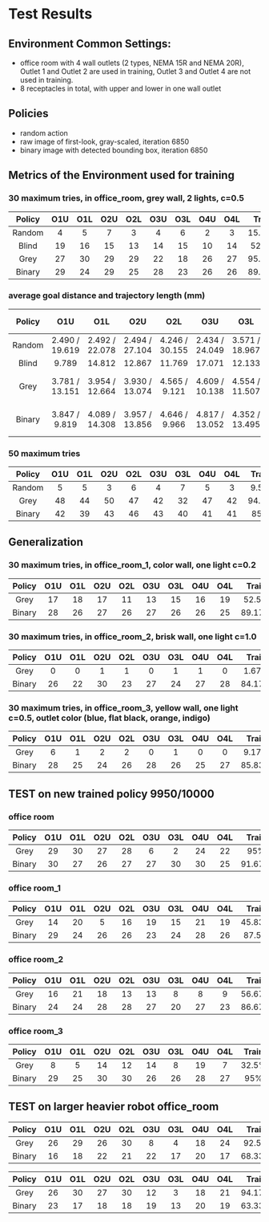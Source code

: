 # Test Results
## Environment Common Settings:
- office room with 4 wall outlets (2 types, NEMA 15R and NEMA 20R), Outlet 1 and Outlet 2 are used in training, Outlet 3 and Outlet 4 are not used in training.
- 8 receptacles in total, with upper and lower in one wall outlet

## Policies
- random action
- raw image of first-look, gray-scaled, iteration 6850
- binary image with detected bounding box, iteration 6850

## Metrics of the Environment used for training
### 30 maximum tries, in office_room, grey wall, 2 lights, c=0.5
| Policy | **O1U** | **O1L** | **O2U** | **O2L** | O3U | O3L | O4U | O4L | **Train** | Test | Overall |
|:---:|:---:|:---:|:---:|:---:|:---:|:---:|:---:|:---:|:---:|:---:|:---:|
| Random | 4 | 5 | 7 | 3 | 4 | 6 | 2 | 3 | 15.83% | 12.5% | 14.17% |
| Blind | 19 | 16 | 15 | 13 | 14 | 15 | 10 | 14 | 52.5% | 44.17% | 48.33% |
| Grey | 27 | 30 | 29 | 29 | 22 | 18 | 26 | 27 | 95.83% | 77.5% | 86.67% |
| Binary | 29 | 24 | 29 | 25 | 28 | 23 | 26 | 26 | 89.17% | 85.83% | 87.5% |

### average goal distance and trajectory length (mm)
| Policy | O1U | O1L | O2U | O2L | O3U | O3L | O4U | O4L | Overall Ratio |
|:---:|:---:|:---:|:---:|:---:|:---:|:---:|:---:|:---:|:---:|
| Random | 2.490 / 19.619 | 2.492 / 22.078 | 2.494 / 27.104 | 4.246 / 30.155 | 2.434 / 24.049| 3.571 / 18.967 | 0.848 / 29.579 | 3.870 / 24.526 | 0.11447 |
| Blind | 9.789 | 14.812 | 12.867 | 11.769 | 17.071 | 12.133 | 7.6 | 9.214 | - |
| Grey | 3.781 / 13.151 | 3.954 / 12.664 | 3.930 / 13.074 | 4.565 / 9.121 | 4.609 / 10.138 | 4.554 / 11.507 | 4.017 / 13.473 | 4.383 / 10.849| 33.793 / 93.997 (0.35959) |
| Binary | 3.847 / 9.819 | 4.089 / 14.308 | 3.957 / 13.856 | 4.646 / 9.966 | 4.817 / 13.052 | 4.352 / 13.495 | 3.965 / 13.642 | 4.411 / 13.202 | 34.084 / 101.34 (0.33633) |

### 50 maximum tries
| Policy | **O1U** | **O1L** | **O2U** | **O2L** | O3U | O3L | O4U | O4L | **Train** | Test | Overall |
|:---:|:---:|:---:|:---:|:---:|:---:|:---:|:---:|:---:|:---:|:---:|:---:|
| Random | 5 | 5 | 3 | 6 | 4 | 7 | 5 | 3 | 9.5% | 9.5% | 9.5% | 3.348 | 17.3 |
| Grey | 48 | 44 | 50 | 47 | 42 | 32 | 47 | 42 | 94.5% | 81.5% | 88% | 4.49 | 10.85 |
| Binary | 42 | 39 | 43 | 46 | 43 | 40 | 41 | 41 | 85% | 82.5% | 83.75% | 4.29 | 11.48 |

## Generalization
### 30 maximum tries, in office_room_1, color wall, one light c=0.2
| Policy | **O1U** | **O1L** | **O2U** | **O2L** | O3U | O3L | O4U | O4L | **Train** | Test | Overall |
|:---:|:---:|:---:|:---:|:---:|:---:|:---:|:---:|:---:|:---:|:---:|:---:|
| Grey | 17 | 18 | 17 | 11 | 13 | 15 | 16 | 19 | 52.5% | 52.5% | 52.5% |
| Binary | 28 | 26 | 27 | 26 | 27 | 26 | 26 | 25 | 89.17% | 86.67% | 87.92% |

### 30 maximum tries, in office_room_2, brisk wall, one light c=1.0
| Policy | **O1U** | **O1L** | **O2U** | **O2L** | O3U | O3L | O4U | O4L | **Train** | Test | Overall |
|:---:|:---:|:---:|:---:|:---:|:---:|:---:|:---:|:---:|:---:|:---:|:---:|
| Grey | 0 | 0 | 1 | 1 | 0 | 1 | 1 | 0 | 1.67% | 1.67% | 1.67% |
| Binary | 26 | 22 | 30 | 23 | 27 | 24 | 27 | 28 | 84.17% | 88.33% | 86.25% |

### 30 maximum tries, in office_room_3, yellow wall, one light c=0.5, outlet color (blue, flat black, orange, indigo)
| Policy | **O1U** | **O1L** | **O2U** | **O2L** | O3U | O3L | O4U | O4L | **Train** | Test | Overall |
|:---:|:---:|:---:|:---:|:---:|:---:|:---:|:---:|:---:|:---:|:---:|:---:|
| Grey | 6 | 1 | 2 | 2 | 0 | 1 | 0 | 0 | 9.17% | 0.83% | 5% |
| Binary | 28 | 25 | 24 | 26 | 28 | 26 | 25 | 27 | 85.83% | 88.33% | 87.08% |


## TEST on new trained policy 9950/10000
### office room
| Policy | **O1U** | **O1L** | **O2U** | **O2L** | O3U | O3L | O4U | O4L | **Train** | Test | Overall |
|:---:|:---:|:---:|:---:|:---:|:---:|:---:|:---:|:---:|:---:|:---:|:---:|
| Grey | 29 | 30 | 27 | 28 | 6 | 2 | 24 | 22 | 95% | 45% | 70% |
| Binary | 30 | 27 | 26 | 27 | 27 | 30 | 30 | 25 | 91.67% | 93.33% | 92.5% |

### office room_1
| Policy | **O1U** | **O1L** | **O2U** | **O2L** | O3U | O3L | O4U | O4L | **Train** | Test | Overall |
|:---:|:---:|:---:|:---:|:---:|:---:|:---:|:---:|:---:|:---:|:---:|:---:|
| Grey | 14 | 20 | 5 | 16 | 19 | 15 | 21 | 19 | 45.83% | 61.67% | 53.75% |
| Binary | 29 | 24 | 26 | 26 | 23 | 24 | 28 | 26 | 87.5% | 84.17% | 85.83% |

### office room_2
| Policy | **O1U** | **O1L** | **O2U** | **O2L** | O3U | O3L | O4U | O4L | **Train** | Test | Overall |
|:---:|:---:|:---:|:---:|:---:|:---:|:---:|:---:|:---:|:---:|:---:|:---:|
| Grey | 16 | 21 | 18 | 13 | 13 | 8 | 8 | 9 | 56.67% | 31.67% | 44.17% |
| Binary | 24 | 24 | 28 | 28 | 27 | 20 | 27 | 23 | 86.67% | 80.83% | 83.75% |

### office room_3
| Policy | **O1U** | **O1L** | **O2U** | **O2L** | O3U | O3L | O4U | O4L | **Train** | Test | Overall |
|:---:|:---:|:---:|:---:|:---:|:---:|:---:|:---:|:---:|:---:|:---:|:---:|
| Grey | 8 | 5 | 14 | 12 | 14 | 8 | 19 | 7 | 32.5% | 40% | 36.25% |
| Binary | 29 | 25 | 30 | 30 | 26 | 26 | 28 | 27 | 95% | 89.17% | 92.08% |

## TEST on larger heavier robot office_room
| Policy | **O1U** | **O1L** | **O2U** | **O2L** | O3U | O3L | O4U | O4L | **Train** | Test | Overall |
|:---:|:---:|:---:|:---:|:---:|:---:|:---:|:---:|:---:|:---:|:---:|:---:|
| Grey | 26 | 29 | 26 | 30 | 8 | 4 | 18 | 24 | 92.5% | 45%  | 68.75% |
| Binary | 16 | 18 | 22 | 21 | 22 | 17 | 20 | 17 | 68.33% | 59.17% | 63.75% |

| Policy | **O1U** | **O1L** | **O2U** | **O2L** | O3U | O3L | O4U | O4L | **Train** | Test | Overall |
|:---:|:---:|:---:|:---:|:---:|:---:|:---:|:---:|:---:|:---:|:---:|:---:|
| Grey | 26 | 30 | 27 | 30 | 12 | 3 | 18 | 21 | 94.17% | 45% | 69.58% |
| Binary | 23 | 17 | 18 | 18 | 19 | 13 | 20 | 19 | 63.33% | 59.17% | 61.25% |
